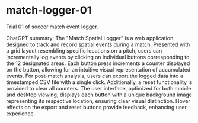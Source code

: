 # match-logger-01
Trial 01 of soccer match event logger.

ChatGPT summary:
The "Match Spatial Logger" is a web application designed to track and record spatial events during a match. Presented with a grid layout resembling specific locations on a pitch, users can incrementally log events by clicking on individual buttons corresponding to the 12 designated areas. Each button press increments a counter displayed on the button, allowing for an intuitive visual representation of accumulated events. For post-match analysis, users can export the logged data into a timestamped CSV file with a single click. Additionally, a reset functionality is provided to clear all counters. The user interface, optimized for both mobile and desktop viewing, displays each button with a unique background image representing its respective location, ensuring clear visual distinction. Hover effects on the export and reset buttons provide feedback, enhancing user experience.
